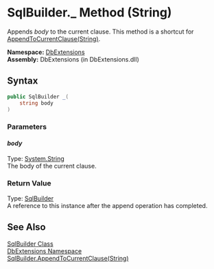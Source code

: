 SqlBuilder._ Method (String)
============================
Appends *body* to the current clause. This method is a shortcut for [AppendToCurrentClause(String)][1].

**Namespace:** [DbExtensions][2]  
**Assembly:** DbExtensions (in DbExtensions.dll)

Syntax
------

```csharp
public SqlBuilder _(
	string body
)
```

### Parameters

#### *body*
Type: [System.String][3]  
The body of the current clause.

### Return Value
Type: [SqlBuilder][4]  
A reference to this instance after the append operation has completed.

See Also
--------
[SqlBuilder Class][4]  
[DbExtensions Namespace][2]  
[SqlBuilder.AppendToCurrentClause(String)][1]  

[1]: AppendToCurrentClause.md
[2]: ../README.md
[3]: http://msdn.microsoft.com/en-us/library/s1wwdcbf
[4]: README.md